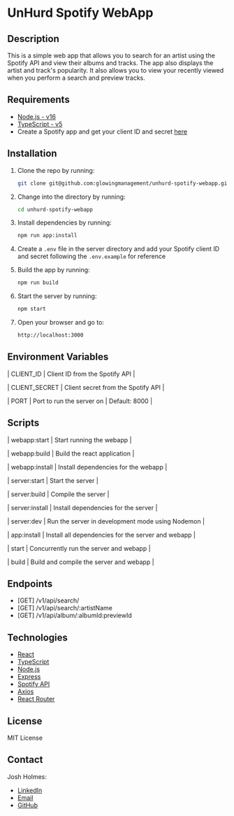 # UnHurd Spotify WebApp

## Description

This is a simple web app that allows you to search for an artist using the Spotify API and view their albums and tracks. The app also displays the artist and track's popularity. It also allows you to view your recently viewed when you perform a search and preview tracks.

## Requirements

- [Node.js - v16](https://nodejs.org/en/)
- [TypeScript - v5](https://www.typescriptlang.org/)
- Create a Spotify app and get your client ID and secret [here](https://developer.spotify.com/)

## Installation

1. Clone the repo by running:

    ```bash
    git clone git@github.com:glowingmanagement/unhurd-spotify-webapp.git
    ```

2. Change into the directory by running:

    ```bash
    cd unhurd-spotify-webapp
    ```

3. Install dependencies by running:

    ```bash
    npm run app:install
    ```

4. Create a `.env` file in the server directory and add your Spotify client ID and secret following the `.env.example` for reference

5. Build the app by running:

    ```bash
    npm run build
    ```

6. Start the server by running:

    ```bash
    npm start
    ```

7. Open your browser and go to:

    ```bash
    http://localhost:3000
    ```

## Environment Variables

| CLIENT_ID | Client ID from the Spotify API |

| CLIENT_SECRET | Client secret from the Spotify API |

| PORT | Port to run the server on | Default: 8000 |

## Scripts

| webapp:start | Start running the webapp |

| webapp:build | Build the react application |

| webapp:install | Install dependencies for the webapp |

| server:start | Start the server |

| server:build | Compile the server |

| server:install | Install dependencies for the server |

| server:dev | Run the server in development mode using Nodemon |

| app:install | Install all dependencies for the server and webapp |

| start | Concurrently run the server and webapp |

| build | Build and compile the server and webapp |

## Endpoints

- [GET] /v1/api/search/
- [GET] /v1/api/search/:artistName
- [GET] /v1/api/album/:albumId:previewId

## Technologies

- [React](https://reactjs.org/)
- [TypeScript](https://www.typescriptlang.org/)
- [Node.js](https://nodejs.org/en/)
- [Express](https://expressjs.com/)
- [Spotify API](https://developer.spotify.com/documentation/web-api/)
- [Axios](https://axios-http.com/)
- [React Router](https://v5.reactrouter.com/)

## License

MIT License

## Contact

Josh Holmes:

- [LinkedIn](https://www.linkedin.com/in/joshholmes22)
- [Email](mailto:josh@glowingmanagement.com)
- [GitHub](htts://www.github.com/glowingmanagement)
